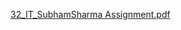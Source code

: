 [32_IT_SubhamSharma Assignment.pdf](https://github.com/subhamengine/3rd-Sem/files/7252902/32_IT_SubhamSharma.Assignment.pdf)
